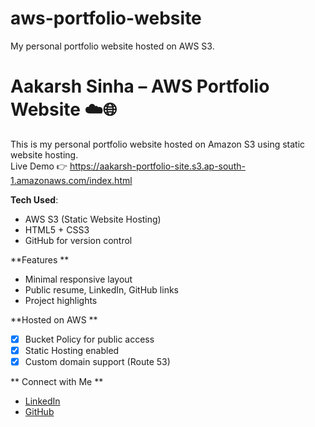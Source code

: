 # aws-portfolio-website
My personal portfolio website hosted on AWS S3.
# Aakarsh Sinha – AWS Portfolio Website ☁️🌐

This is my personal portfolio website hosted on Amazon S3 using static website hosting.  
Live Demo 👉 https://aakarsh-portfolio-site.s3.ap-south-1.amazonaws.com/index.html

**Tech Used**:
- AWS S3 (Static Website Hosting)
- HTML5 + CSS3
- GitHub for version control

**Features **
- Minimal responsive layout
- Public resume, LinkedIn, GitHub links
- Project highlights

**Hosted on AWS **

- [x] Bucket Policy for public access
- [x] Static Hosting enabled
- [x] Custom domain support (Route 53)

** Connect with Me **
- [LinkedIn](https://linkedin.com/in/yourusername)
- [GitHub](https://github.com/yourusername)
